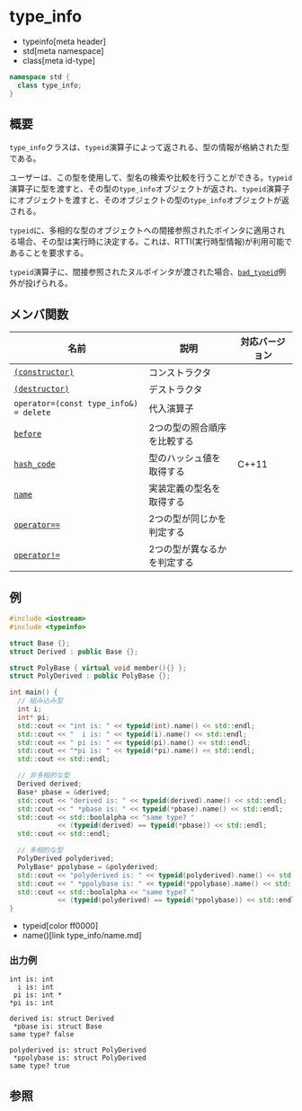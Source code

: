 # type_info
* typeinfo[meta header]
* std[meta namespace]
* class[meta id-type]

```cpp
namespace std {
  class type_info;
}
```

## 概要
`type_info`クラスは、`typeid`演算子によって返される、型の情報が格納された型である。

ユーザーは、この型を使用して、型名の検索や比較を行うことができる。`typeid`演算子に型を渡すと、その型の`type_info`オブジェクトが返され、`typeid`演算子にオブジェクトを渡すと、そのオブジェクトの型の`type_info`オブジェクトが返される。

`typeid`に、多相的な型のオブジェクトへの間接参照されたポインタに適用される場合、その型は実行時に決定する。これは、RTTI(実行時型情報)が利用可能であることを要求する。

`typeid`演算子に、間接参照されたヌルポインタが渡された場合、[`bad_typeid`](/reference/typeinfo/bad_typeid.md)例外が投げられる。


## メンバ関数

| 名前 | 説明 | 対応バージョン |
|---------------------------------------------|-----------------------------|-------|
| [`(constructor)`](type_info/op_constructor.md) | コンストラクタ              | |
| [`(destructor)`](type_info/op_destructor.md) | デストラクタ                | |
| `operator=(const type_info&) = delete`      | 代入演算子                  | |
| [`before`](type_info/before.md)           | 2つの型の照合順序を比較する | |
| [`hash_code`](type_info/hash_code.md)     | 型のハッシュ値を取得する    | C++11 |
| [`name`](type_info/name.md)               | 実装定義の型名を取得する    | |
| [`operator==`](type_info/op_equal.md)     | 2つの型が同じかを判定する   | |
| [`operator!=`](type_info/op_not_equal.md) | 2つの型が異なるかを判定する | |


## 例
```cpp
#include <iostream>
#include <typeinfo>

struct Base {};
struct Derived : public Base {};

struct PolyBase { virtual void member(){} };
struct PolyDerived : public PolyBase {};

int main() {
  // 組み込み型
  int i;
  int* pi;
  std::cout << "int is: " << typeid(int).name() << std::endl;
  std::cout << "  i is: " << typeid(i).name() << std::endl;
  std::cout << " pi is: " << typeid(pi).name() << std::endl;
  std::cout << "*pi is: " << typeid(*pi).name() << std::endl;
  std::cout << std::endl;

  // 非多相的な型
  Derived derived;
  Base* pbase = &derived;
  std::cout << "derived is: " << typeid(derived).name() << std::endl;
  std::cout << " *pbase is: " << typeid(*pbase).name() << std::endl;
  std::cout << std::boolalpha << "same type? "
            << (typeid(derived) == typeid(*pbase)) << std::endl;
  std::cout << std::endl;

  // 多相的な型
  PolyDerived polyderived;
  PolyBase* ppolybase = &polyderived;
  std::cout << "polyderived is: " << typeid(polyderived).name() << std::endl;
  std::cout << " *ppolybase is: " << typeid(*ppolybase).name() << std::endl;
  std::cout << std::boolalpha << "same type? "
            << (typeid(polyderived) == typeid(*ppolybase)) << std::endl;
}
```
* typeid[color ff0000]
* name()[link type_info/name.md]

### 出力例
```
int is: int
  i is: int
 pi is: int *
*pi is: int

derived is: struct Derived
 *pbase is: struct Base
same type? false

polyderived is: struct PolyDerived
 *ppolybase is: struct PolyDerived
same type? true
```

## 参照

